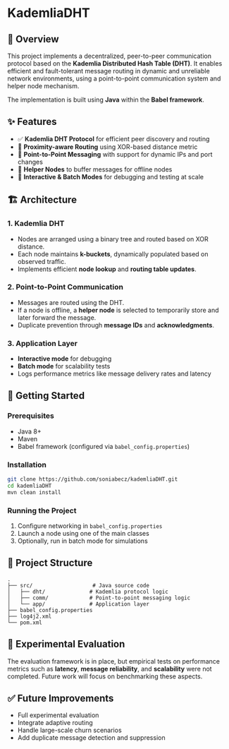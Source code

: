 # KademliaDHT 

## 📌 Overview

This project implements a decentralized, peer-to-peer communication protocol based on the **Kademlia Distributed Hash Table (DHT)**. It enables efficient and fault-tolerant message routing in dynamic and unreliable network environments, using a point-to-point communication system and helper node mechanism.

The implementation is built using **Java** within the **Babel framework**.

## ✨ Features

- ✅ **Kademlia DHT Protocol** for efficient peer discovery and routing
- 🔁 **Proximity-aware Routing** using XOR-based distance metric
- 📡 **Point-to-Point Messaging** with support for dynamic IPs and port changes
- 🧭 **Helper Nodes** to buffer messages for offline nodes
- 🧪 **Interactive & Batch Modes** for debugging and testing at scale

## 🏗️ Architecture

### 1. Kademlia DHT
- Nodes are arranged using a binary tree and routed based on XOR distance.
- Each node maintains **k-buckets**, dynamically populated based on observed traffic.
- Implements efficient **node lookup** and **routing table updates**.

### 2. Point-to-Point Communication
- Messages are routed using the DHT.
- If a node is offline, a **helper node** is selected to temporarily store and later forward the message.
- Duplicate prevention through **message IDs** and **acknowledgments**.

### 3. Application Layer
- **Interactive mode** for debugging
- **Batch mode** for scalability tests
- Logs performance metrics like message delivery rates and latency

## 🚀 Getting Started

### Prerequisites

- Java 8+
- Maven
- Babel framework (configured via `babel_config.properties`)

### Installation

```bash
git clone https://github.com/soniabecz/kademliaDHT.git
cd kademliaDHT
mvn clean install
```

### Running the Project

1. Configure networking in `babel_config.properties`
2. Launch a node using one of the main classes
3. Optionally, run in batch mode for simulations

## 📂 Project Structure

```
.
├── src/                   # Java source code
│   ├── dht/              # Kademlia protocol logic
│   ├── comm/             # Point-to-point messaging logic
│   └── app/              # Application layer
├── babel_config.properties
├── log4j2.xml
└── pom.xml
```

## 🧪 Experimental Evaluation

The evaluation framework is in place, but empirical tests on performance metrics such as **latency**, **message reliability**, and **scalability** were not completed. Future work will focus on benchmarking these aspects.

## ✅ Future Improvements

- Full experimental evaluation
- Integrate adaptive routing
- Handle large-scale churn scenarios
- Add duplicate message detection and suppression
